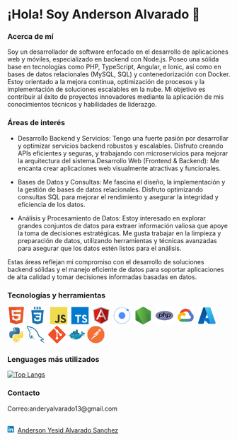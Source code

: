 
# ¡Hola! Soy Anderson Alvarado 👋

### Acerca de mí
Soy un desarrollador de software enfocado en el desarrollo de aplicaciones web y móviles, especializado en backend con Node.js. Poseo una sólida base en tecnologías como PHP, TypeScript, Angular, e Ionic, así como en bases de datos relacionales (MySQL, SQL) y contenedorización con Docker. Estoy orientado a la mejora continua, optimización de procesos y la implementación de soluciones escalables en la nube. Mi objetivo es contribuir al éxito de proyectos innovadores mediante la aplicación de mis conocimientos técnicos y habilidades de liderazgo.

### Áreas de interés
* Desarrollo Backend y Servicios: Tengo una fuerte pasión por desarrollar y optimizar servicios backend robustos y escalables. Disfruto creando APIs eficientes y seguras, y trabajando con microservicios para mejorar la arquitectura del sistema.Desarrollo Web (Frontend & Backend): Me encanta crear aplicaciones web visualmente atractivas y funcionales.

* Bases de Datos y Consultas: Me fascina el diseño, la implementación y la gestión de bases de datos relacionales. Disfruto optimizando consultas SQL para mejorar el rendimiento y asegurar la integridad y eficiencia de los datos.

* Análisis y Procesamiento de Datos: Estoy interesado en explorar grandes conjuntos de datos para extraer información valiosa que apoye la toma de decisiones estratégicas. Me gusta trabajar en la limpieza y preparación de datos, utilizando herramientas y técnicas avanzadas para asegurar que los datos estén listos para el análisis.

Estas áreas reflejan mi compromiso con el desarrollo de soluciones backend sólidas y el manejo eficiente de datos para soportar aplicaciones de alta calidad y tomar decisiones informadas basadas en datos.

### Tecnologías y herramientas
<div>
  <img src="https://github.com/devicons/devicon/blob/master/icons/html5/html5-original.svg" title="HTML5" alt="HTML" width="40" height="40"/>&nbsp;
  <img src="https://github.com/devicons/devicon/blob/master/icons/css3/css3-plain-wordmark.svg"  title="CSS3" alt="CSS" width="40" height="40"/>&nbsp;
  <img src="https://github.com/devicons/devicon/blob/master/icons/javascript/javascript-original.svg" title="JavaScript" alt="JavaScript" width="40" height="40"/>&nbsp;
  <img src="https://github.com/devicons/devicon/blob/master/icons/typescript/typescript-original.svg" title="Typescript" alt="Typescript" width="40" height="40"/>&nbsp;
  <img src="https://github.com/devicons/devicon/blob/master/icons/angularjs/angularjs-original.svg" title="Angular" alt="Angular" width="40" height="40" />&nbsp;
  <img src="https://github.com/devicons/devicon/blob/master/icons/ionic/ionic-original.svg" title="Ionic" alt="Ionic" width="40" height="40"/>&nbsp;
  <img src="https://github.com/devicons/devicon/blob/master/icons/nodejs/nodejs-original.svg" title="NodeJS" alt="NodeJS" width="40" height="40"/>&nbsp;
  <img src="https://github.com/devicons/devicon/blob/master/icons/php/php-original.svg" title="PHP" alt="PHP" width="40" height="40"/>&nbsp;
  <img src="https://github.com/devicons/devicon/blob/master/icons/googlecloud/googlecloud-original.svg" title="Google Cloud" alt="Google Cloud" width="40" height="40"/>&nbsp;
  <img src="https://github.com/devicons/devicon/blob/master/icons/azure/azure-original.svg" title="Azure" alt="Azure" width="40" height="40"/>&nbsp;
  <img src="https://github.com/devicons/devicon/blob/master/icons/python/python-original.svg" title="Python" alt="Python" width="40" height="40"/>
  <img src="https://github.com/devicons/devicon/blob/master/icons/mysql/mysql-original.svg" title="MySQL"  alt="MySQL" width="40" height="40"/>&nbsp;
  <img src="https://github.com/devicons/devicon/blob/master/icons/git/git-original.svg" title="Git" alt="Git" width="40" height="40"/>
  <img src="https://github.com/devicons/devicon/blob/master/icons/docker/docker-original.svg" title="Docker" alt="Docker" width="40" height="40"/>
  <img src="https://github.com/devicons/devicon/blob/master/icons/postman/postman-original.svg" title="Postman" alt="Postman" width="40" height="40"/>
</div>

### Lenguages más utilizados
[![Top Langs](https://github-readme-stats.vercel.app/api/top-langs/?username=anderalvarado13&layout=compact&theme=midnight-purple)](https://github.com/anuraghazra/github-readme-stats)

### Contacto
<div>
  <p><spam>Correo:</spam>anderyalvarado13@gmail.com</p>&nbsp; <br/> 
</div>
<div>
  <img src="https://github.com/devicons/devicon/blob/master/icons/linkedin/linkedin-original.svg" title="LinkedIn" alt="LinkedIn" width="15" height="15"/>&nbsp;
  <a href="https://www.linkedin.com/in/AnderAlvarado13/">Anderson Yesid Alvarado Sanchez</a>&nbsp; <br/> 
</div>

